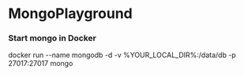 # MongoPlayground

### Start mongo in Docker
docker run --name mongodb -d -v %YOUR_LOCAL_DIR%:/data/db -p 27017:27017 mongo